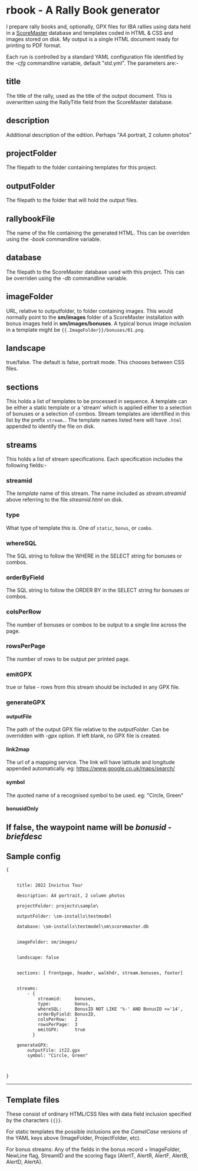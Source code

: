 # rbook - A Rally Book generator

I prepare rally books and, optionally, GPX files for IBA rallies using data held in a [ScoreMaster](https://github.com/ibauk/sm3) database and templates coded in HTML & CSS and images stored on disk. My output is a single HTML document ready for printing to PDF format.

Each run is controlled by a standard YAML configuration file identified by the *-cfg* commandline variable, default "std.yml". The parameters are:-

## title
The title of the rally, used as the title of the output document. This is overwritten using the RallyTitle field from the ScoreMaster database.

## description
Additional description of the edition. Perhaps "A4 portrait, 2 column photos"

## projectFolder
The filepath to the folder containing templates for this project.

## outputFolder
The filepath to the folder that will hold the output files.

## rallybookFile
The name of the file containing the generated HTML. This can be overriden using the *-book* commandline variable.

## database
The filepath to the ScoreMaster database used with this project. This can be overriden using the *-db* commandline variable.


## imageFolder
URL, relative to outputfolder, to folder containing images. This would normally point to the **sm/images** folder of a ScoreMaster installation with bonus images held in **sm/images/bonuses**. A typical bonus image inclusion in a template might be `{{.ImageFolder}}/bonuses/01.png`.


## landscape
true/false. The default is false, portrait mode. This chooses between CSS files.


## sections
This holds a list of templates to be processed in sequence. A template can be either a static template or a 'stream' which is applied either to a selection of bonuses or a selection of combos. Stream templates are identified in this list by the prefix `stream.`. The template names listed here will have `.html` appended to identify the file on disk.

## streams
This holds a list of stream specifications. Each specification includes the following fields:-

### streamid
The *template* name of this stream. The name included as *stream.streamid* above referring to the file *streamid.html* on disk.

### type
What type of template this is. One of `static`, `bonus`, or `combo`.

### whereSQL
The SQL string to follow the WHERE in the SELECT string for bonuses or combos.

### orderByField
The SQL string to follow the ORDER BY in the SELECT string for bonuses or combos.

### colsPerRow
The number of bonuses or combos to be output to a single line across the page.

### rowsPerPage
The number of rows to be output per printed page.

### emitGPX
true or false - rows from this stream should be included in any GPX file.

### generateGPX
#### outputFile
The path of the output GPX file relative to the *outputFolder*. Can be overridden with *-gpx*  option. If left blank, no GPX file is created.

#### link2map
The url of a mapping service. The link will have latitude and longitude appended automatically. 
eg: https://www.google.co.uk/maps/search/

#### symbol
The quoted name of a recognised symbol to be used. eg: "Circle, Green"

#### bonusidOnly
If false, the waypoint name will be *bonusid* - *briefdesc*
---

## Sample config 

```
{


    title: 2022 Invictus Tour

    description: A4 portrait, 2 column photos

    projectFolder: projects\sample\

    outputFolder: \sm-installs\testmodel

    database: \sm-installs\testmodel\sm\scoremaster.db


    imageFolder: sm/images/


    landscape: false


    sections: [ frontpage, header, walkhdr, stream.bonuses, footer]


    streams:
        - { 
            streamid:     bonuses, 
            type:         bonus,
            whereSQL:     BonusID NOT LIKE '%-' AND BonusID <='14',
            orderByField: BonusID,
            colsPerRow:   2
            rowsPerPage:  3
            emitGPX:      true
          }

    generateGPX:
        outputFile: it22.gpx
        symbol: "Circle, Green"



}
```

---
## Template files
These consist of ordinary HTML/CSS files with data field inclusion specified by the characters `{{}}`. 

For static templates the possible inclusions are the *CamelCase* versions of the YAML keys above (ImageFolder, ProjectFolder, etc). 

For bonus streams: Any of the fields in the bonus record + ImageFolder, NewLine flag, StreamID and the scoring flags (AlertT, AlertR, AlertF, AlertB, AlertD, AlertA).



